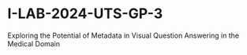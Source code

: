 # I-LAB-2024-UTS-GP-3
Exploring the Potential of Metadata in Visual Question Answering in the Medical Domain
